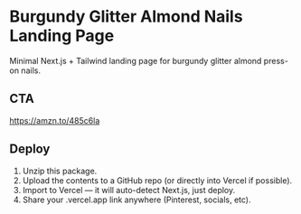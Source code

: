 # Burgundy Glitter Almond Nails Landing Page

Minimal Next.js + Tailwind landing page for burgundy glitter almond press-on nails.

## CTA
https://amzn.to/485c6la

## Deploy
1. Unzip this package.
2. Upload the contents to a GitHub repo (or directly into Vercel if possible).
3. Import to Vercel — it will auto-detect Next.js, just deploy.
4. Share your .vercel.app link anywhere (Pinterest, socials, etc).